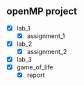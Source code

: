 ## openMP project
- [x] lab_1  
     - [x] assignment_1  
- [x] lab_2  
     - [x] assignment_2  
- [x] lab_3  
- [x] game_of_life  
     - [x] report
